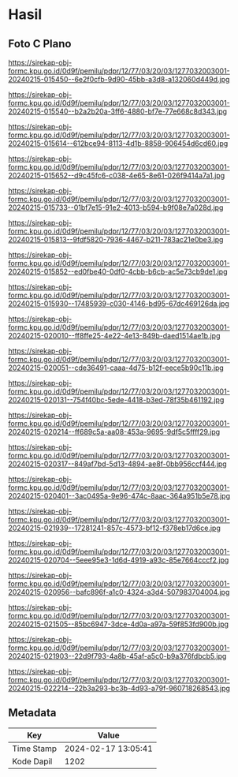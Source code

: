 # Hasil

## Foto C Plano

https://sirekap-obj-formc.kpu.go.id/0d9f/pemilu/pdpr/12/77/03/20/03/1277032003001-20240215-015450--6e2f0cfb-9d90-45bb-a3d8-a132060d449d.jpg

https://sirekap-obj-formc.kpu.go.id/0d9f/pemilu/pdpr/12/77/03/20/03/1277032003001-20240215-015540--b2a2b20a-3ff6-4880-bf7e-77e668c8d343.jpg

https://sirekap-obj-formc.kpu.go.id/0d9f/pemilu/pdpr/12/77/03/20/03/1277032003001-20240215-015614--612bce94-8113-4d1b-8858-906454d6cd60.jpg

https://sirekap-obj-formc.kpu.go.id/0d9f/pemilu/pdpr/12/77/03/20/03/1277032003001-20240215-015652--d9c45fc6-c038-4e65-8e61-026f9414a7a1.jpg

https://sirekap-obj-formc.kpu.go.id/0d9f/pemilu/pdpr/12/77/03/20/03/1277032003001-20240215-015733--01bf7e15-91e2-4013-b594-b9f08e7a028d.jpg

https://sirekap-obj-formc.kpu.go.id/0d9f/pemilu/pdpr/12/77/03/20/03/1277032003001-20240215-015813--9fdf5820-7936-4467-b211-783ac21e0be3.jpg

https://sirekap-obj-formc.kpu.go.id/0d9f/pemilu/pdpr/12/77/03/20/03/1277032003001-20240215-015852--ed0fbe40-0df0-4cbb-b6cb-ac5e73cb9de1.jpg

https://sirekap-obj-formc.kpu.go.id/0d9f/pemilu/pdpr/12/77/03/20/03/1277032003001-20240215-015930--17485939-c030-4146-bd95-67dc469126da.jpg

https://sirekap-obj-formc.kpu.go.id/0d9f/pemilu/pdpr/12/77/03/20/03/1277032003001-20240215-020010--ff8ffe25-4e22-4e13-849b-daed1514ae1b.jpg

https://sirekap-obj-formc.kpu.go.id/0d9f/pemilu/pdpr/12/77/03/20/03/1277032003001-20240215-020051--cde36491-caaa-4d75-b12f-eece5b90c11b.jpg

https://sirekap-obj-formc.kpu.go.id/0d9f/pemilu/pdpr/12/77/03/20/03/1277032003001-20240215-020131--754f40bc-5ede-4418-b3ed-78f35b461192.jpg

https://sirekap-obj-formc.kpu.go.id/0d9f/pemilu/pdpr/12/77/03/20/03/1277032003001-20240215-020214--ff689c5a-aa08-453a-9695-9df5c5ffff29.jpg

https://sirekap-obj-formc.kpu.go.id/0d9f/pemilu/pdpr/12/77/03/20/03/1277032003001-20240215-020317--849af7bd-5d13-4894-ae8f-0bb956ccf444.jpg

https://sirekap-obj-formc.kpu.go.id/0d9f/pemilu/pdpr/12/77/03/20/03/1277032003001-20240215-020401--3ac0495a-9e96-474c-8aac-364a951b5e78.jpg

https://sirekap-obj-formc.kpu.go.id/0d9f/pemilu/pdpr/12/77/03/20/03/1277032003001-20240215-021939--17281241-857c-4573-bf12-f378eb17d6ce.jpg

https://sirekap-obj-formc.kpu.go.id/0d9f/pemilu/pdpr/12/77/03/20/03/1277032003001-20240215-020704--5eee95e3-1d6d-4919-a93c-85e7664cccf2.jpg

https://sirekap-obj-formc.kpu.go.id/0d9f/pemilu/pdpr/12/77/03/20/03/1277032003001-20240215-020956--bafc896f-a1c0-4324-a3d4-507983704004.jpg

https://sirekap-obj-formc.kpu.go.id/0d9f/pemilu/pdpr/12/77/03/20/03/1277032003001-20240215-021505--85bc6947-3dce-4d0a-a97a-59f853fd900b.jpg

https://sirekap-obj-formc.kpu.go.id/0d9f/pemilu/pdpr/12/77/03/20/03/1277032003001-20240215-021903--22d9f793-4a8b-45af-a5c0-b9a376fdbcb5.jpg

https://sirekap-obj-formc.kpu.go.id/0d9f/pemilu/pdpr/12/77/03/20/03/1277032003001-20240215-022214--22b3a293-bc3b-4d93-a79f-960718268543.jpg


## Metadata

| Key        | Value               |
| ---------- | ------------------- |
| Time Stamp | 2024-02-17 13:05:41 |
| Kode Dapil | 1202                |



